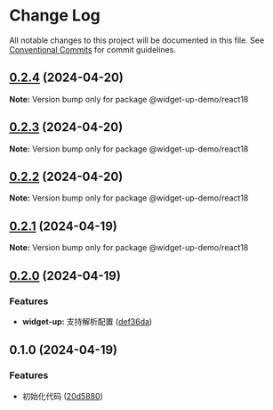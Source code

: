 # Change Log

All notable changes to this project will be documented in this file.
See [Conventional Commits](https://conventionalcommits.org) for commit guidelines.

## [0.2.4](https://github.com/tolerance-go/widget-up/compare/@widget-up-demo/react18@0.2.3...@widget-up-demo/react18@0.2.4) (2024-04-20)

**Note:** Version bump only for package @widget-up-demo/react18






## [0.2.3](https://github.com/tolerance-go/widget-up/compare/@widget-up-demo/react18@0.2.2...@widget-up-demo/react18@0.2.3) (2024-04-20)

**Note:** Version bump only for package @widget-up-demo/react18





## [0.2.2](https://github.com/tolerance-go/widget-up/compare/@widget-up-demo/react18@0.2.1...@widget-up-demo/react18@0.2.2) (2024-04-20)

**Note:** Version bump only for package @widget-up-demo/react18





## [0.2.1](https://github.com/tolerance-go/widget-up/compare/@widget-up-demo/react18@0.2.0...@widget-up-demo/react18@0.2.1) (2024-04-19)

**Note:** Version bump only for package @widget-up-demo/react18





## [0.2.0](https://github.com/tolerance-go/widget-up/compare/@widget-up-demo/react18@0.1.0...@widget-up-demo/react18@0.2.0) (2024-04-19)


### Features

* **widget-up:** 支持解析配置 ([def36da](https://github.com/tolerance-go/widget-up/commit/def36da30542f368c20ee3bdba9dd96c004fe834))



## 0.1.0 (2024-04-19)


### Features

* 初始化代码 ([20d5880](https://github.com/tolerance-go/widget-up/commit/20d5880495fba055c70e9c6a52402d8e446c71f6))
